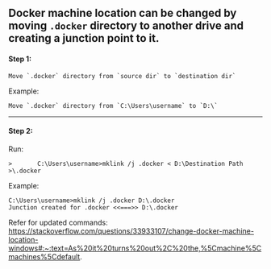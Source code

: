 Docker machine location can be changed by moving `.docker` directory to another drive and creating a junction point to it.
---
#### Step 1:
```
Move `.docker` directory from `source dir` to `destination dir`
```
Example:
```
Move `.docker` directory from `C:\Users\username` to `D:\`
```
---
#### Step 2:
Run:
```
>       C:\Users\username>mklink /j .docker < D:\Destination Path >\.docker
```

Example:
```
C:\Users\username>mklink /j .docker D:\.docker
Junction created for .docker <<===>> D:\.docker
```



Refer for updated commands:
https://stackoverflow.com/questions/33933107/change-docker-machine-location-windows#:~:text=As%20it%20turns%20out%2C%20the,%5Cmachine%5Cmachines%5Cdefault.
